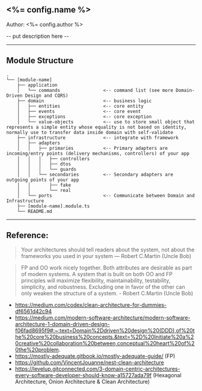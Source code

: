 <%= config.name %>
--
Author: <%= config.author %>

-- put description here -- 

---
## Module Structure
```
.
└── [module-name]
    ├── application                  
    │   └── commands                <-- command list (see more Domain-Driven Design and CQRS)
    ├── domain                      <-- business logic
    │   ├── entities                <-- core entity
    │   ├── events                  <-- core event
    │   ├── exceptions              <-- core exception
    │   └── value-objects           <-- use to store small object that represents a simple entity whose equality is not based on identity, normally use to transfer data inside domain with self-validate
    ├── infrastructure              <-- integrate with framework
    │   ├── adapters                
    │   │   ├── primaries           <-- Primary adapters are incoming/entry points (delivery mechanisms, controllers) of your app
    │   │   │   ├── controllers     
    │   │   │   ├── dtos            
    │   │   │   └── guards          
    │   │   └── secondaries         <-- Secondary adapters are outgoing points of your app
    │   │       ├── fake
    │   │       └── real
    │   └── ports                   <-- Communicate between Domain and Infrastructure
    ├── [module-name].module.ts
    └── README.md
```

___
## Reference:

> Your architectures should tell readers about the system, not about the frameworks you used in your system — Robert C.Martin (Uncle Bob)

> FP and OO work nicely together. Both attributes are desirable as part of modern systems. A system that is built on both OO and FP principles will maximize flexibility, maintainability, testability, simplicity, and robustness. Excluding one in favor of the other can only weaken the structure of a system. - Robert C.Martin (Uncle Bob)

- https://medium.com/codex/clean-architecture-for-dummies-df6561d42c94
- https://medium.com/modern-software-architecture/modern-software-architecture-1-domain-driven-design-f06fad8695f9#:~:text=Domain%2Ddriven%20design%20(DDD),of%20the%20core%20business%20concepts.&text=%2D%20Initiate%20a%20creative%20collaboration%20between,conceptual%20heart%20of%20the%20problem.
- https://mostly-adequate.gitbook.io/mostly-adequate-guide/ (FP)
- https://github.com/VincentJouanne/nest-clean-architecture
- https://levelup.gitconnected.com/3-domain-centric-architectures-every-software-developer-should-know-a15727ada79f (Hexagonal Architecture, Onion Architecture & Clean Architecture)
